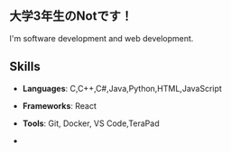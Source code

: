 ## 大学3年生のNotです！
I'm  software development and web development.

## Skills
- **Languages**: C,C++,C#,Java,Python,HTML,JavaScript
- **Frameworks**: React
- **Tools**: Git, Docker, VS Code,TeraPad

- 
<!--
**pomionot/pomionot** is a ✨ _special_ ✨ repository because its `README.md` (this file) appears on your GitHub profile.

Here are some ideas to get you started:

- 🔭 I’m currently working on ...
- 🌱 I’m currently learning ...
- 👯 I’m looking to collaborate on ...
- 🤔 I’m looking for help with ...
- 💬 Ask me about ...
- 📫 How to reach me: ...
- 😄 Pronouns: ...
- ⚡ Fun fact: ...
-->
